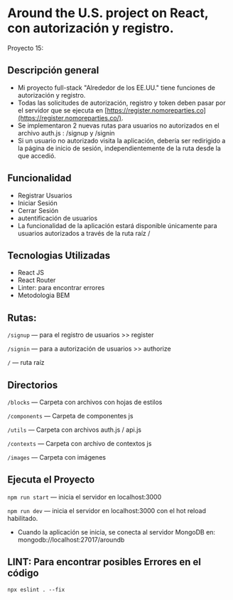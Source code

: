 
# Around the U.S. project on React, con autorización y registro.

Proyecto 15: 

## Descripción general

- Mi proyecto full-stack "Alrededor de los EE.UU." tiene funciones de autorización y registro.
- Todas las solicitudes de autorización, registro y token deben pasar por el servidor que se ejecuta en [https://register.nomoreparties.co](https://register.nomoreparties.co/).
- Se implementaron 2 nuevas rutas para usuarios no autorizados en el archivo auth.js : /signup y /signin
- Si un usuario no autorizado visita la aplicación, debería ser redirigido a la página de inicio de sesión, independientemente de la ruta desde la que accedió.


## Funcionalidad

- Registrar Usuarios
- Iniciar Sesión
- Cerrar Sesión
- autentificación de usuarios
- La funcionalidad de la aplicación estará disponible únicamente para usuarios autorizados a través de la ruta raíz /


## Tecnologias Utilizadas

- React JS
- React Router
- Linter: para encontrar errores
- Metodologia BEM


## Rutas:

`/signup` — para el registro de usuarios >> register 

`/signin` — para a autorización de usuarios >> authorize

`/` — ruta raíz


## Directorios

`/blocks` — Carpeta con archivos con hojas de estilos

`/components` — Carpeta de componentes js

`/utils` — Carpeta con archivos auth.js / api.js

`/contexts` — Carpeta con archivo de contextos js

`/images` — Carpeta con imágenes


## Ejecuta el Proyecto

`npm run start` — inicia el servidor en localhost:3000

`npm run dev` — inicia el servidor en localhost:3000 con el hot reload habilitado.

- Cuando la aplicación se inicia, se conecta al servidor MongoDB en: mongodb://localhost:27017/aroundb


## LINT: Para encontrar posibles Errores en el código 

`npx eslint . --fix` 
